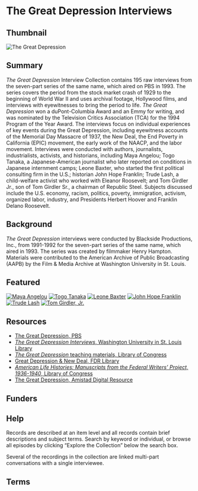 # The Great Depression Interviews

## Thumbnail

![The Great Depression](https://s3.amazonaws.com/americanarchive.org/special-collections/GreatDepressionblackborder_final.png "The Great Depression") 

## Summary

<em>The Great Depression</em> Interview Collection contains 195 raw interviews from the seven-part series of the same name, which aired on PBS in 1993. The series covers the period from the stock market crash of 1929 to the beginning of World War II and uses archival footage, Hollywood films, and interviews with eyewitnesses to bring the period to life. <em>The Great Depression</em> won a duPont-Columbia Award and an Emmy for writing, and was nominated by the Television Critics Association (TCA) for the 1994 Program of the Year Award. The interviews focus on individual experiences of key events during the Great Depression, including eyewitness accounts of the Memorial Day Massacre of 1937, the New Deal, the End Poverty in California (EPIC) movement, the early work of the NAACP, and the labor movement. Interviews were conducted with authors, journalists, industrialists, activists, and historians, including Maya Angelou; Togo Tanaka, a Japanese-American journalist who later reported on conditions in Japanese internment camps; Leone Baxter, who started the first political consulting firm in the U.S.; historian John Hope Franklin; Trude Lash, a child-welfare activist who worked with Eleanor Roosevelt; and Tom Girdler Jr., son of Tom Girdler Sr., a chairman of Republic Steel. Subjects discussed include the U.S. economy, racism, politics, poverty, immigration, activism, organized labor, industry, and Presidents Herbert Hoover and Franklin Delano Roosevelt. 

## Background

<em>The Great Depression</em> interviews were conducted by Blackside Productions, Inc., from 1991-1992 for the seven-part series of the same name, which aired in 1993. The series was created by filmmaker Henry Hampton. Materials were contributed to the American Archive of Public Broadcasting (AAPB) by the Film & Media Archive at Washington University in St. Louis. 

## Featured

[![Maya Angelou](https://s3.amazonaws.com/americanarchive.org/special-collections/cpb-aacip_151-0g3gx45831.jpg)](/catalog/cpb-aacip_151-0g3gx45831)
[![Togo Tanaka](https://s3.amazonaws.com/americanarchive.org/special-collections/cpb-aacip_151-kd1qf8k66x.jpg)](/catalog/cpb-aacip_151-kd1qf8k66x)
[![Leone Baxter](https://s3.amazonaws.com/americanarchive.org/special-collections/cpb-aacip_151-1n7xk85321.jpg)](/catalog/cpb-aacip_151-1n7xk85321)
[![John Hope Franklin](https://s3.amazonaws.com/americanarchive.org/special-collections/cpb-aacip_151-cz3222rv8b.jpg)](/catalog/cpb-aacip_151-cz3222rv8b)
[![Trude Lash](https://s3.amazonaws.com/americanarchive.org/special-collections/cpb-aacip_151-599z02zq0j.jpg)](/catalog/cpb-aacip_151-599z02zq0j)
[![Tom Girdler, Jr.](https://s3.amazonaws.com/americanarchive.org/special-collections/cpb-aacip_151-1c1td9nm9g.jpg)](/catalog/cpb-aacip_151-1c1td9nm9g)

## Resources

- [The Great Depression, PBS](https://www.pbs.org/wgbh/americanexperience/features/dustbowl-great-depression/) 
- [<em>The Great Depression Interviews</em>, Washington University in St. Louis Library](http://digital.wustl.edu/greatdepression/index.html)
- [<em>The Great Depression</em> teaching materials, Library of Congress](http://www.loc.gov/teachers/classroommaterials/themes/great-depression/)
- [Great Depression & New Deal, FDR Library](https://fdrlibrary.org/great-depression-new-deal)
- [<em>American Life Histories: Manuscripts from the Federal Writers’ Project, 1936-1940</em>, Library of Congress](https://www.loc.gov/collections/federal-writers-project/about-this-collection/)
- [The Great Depression, Amistad Digital Resource](http://www.amistadresource.org/plantation_to_ghetto/the_great_depression.html)

## Funders

## Help

Records are described at an item level and all records contain brief descriptions and subject terms. Search by keyword or individual, or browse all episodes by clicking “Explore the Collection” below the search box. 

Several of the recordings in the collection are linked multi-part conversations with a single interviewee.

## Terms 



